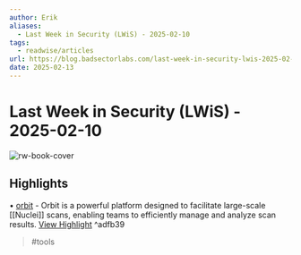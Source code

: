 ```yaml
---
author: Erik
aliases:
  - Last Week in Security (LWiS) - 2025-02-10
tags:
  - readwise/articles
url: https://blog.badsectorlabs.com/last-week-in-security-lwis-2025-02-10.html
date: 2025-02-13
---
```

# Last Week in Security (LWiS) - 2025-02-10

![rw-book-cover](https://blog.badsectorlabs.com/images/lwis/lwis-02-10.png)

## Highlights


• [orbit](https://github.com/orbitscanner/orbit) - Orbit is a powerful platform designed to facilitate large-scale [[Nuclei]] scans, enabling teams to efficiently manage and analyze scan results.
[View Highlight](https://read.readwise.io/read/01jm01g97htrw8yxmnjssrdxz1) ^adfb39
> #tools 
